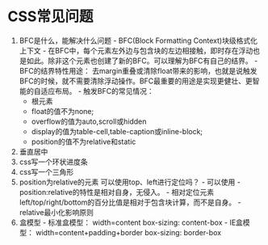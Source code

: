 # CSS常见问题
  1. BFC是什么，能解决什么问题
    - BFC(Block Formatting Context)块级格式化上下文 
    - 在BFC中，每个元素左外边与包含块的左边相接触，即时存在浮动也是如此。除非这个元素也创建了新的BFC。可以理解为BFC有自己的结界。
    - BFC的结界特性用途： 去margin重叠或清除float带来的影响，也就是说触发BFC的时候，就不需要清除浮动操作。BFC最重要的用途是实现更健壮、更智能的自适应布局。
    - 触发BFC的常见情况：
      - <html>根元素
      - float的值不为none;
      - overflow的值为auto,scroll或hidden
      - display的值为table-cell,table-caption或inline-block;
      - position的值不为relative和static
  2. 垂直居中
  3. css写一个环状进度条
  4. css写一个三角形
  5. position为relative的元素 可以使用top、left进行定位吗？
    - 可以使用
    - position:relative的特性是相对自身，无侵入。
    - 相对定位元素left/top/right/bottom的百分比值是相对于包含块计算，而不是自身。
    - relative最小化影响原则
  6. 盒模型
    - 标准盒模型： width=content  box-sizing: content-box
    - IE盒模型： width=content+padding+border  box-sizing: border-box
